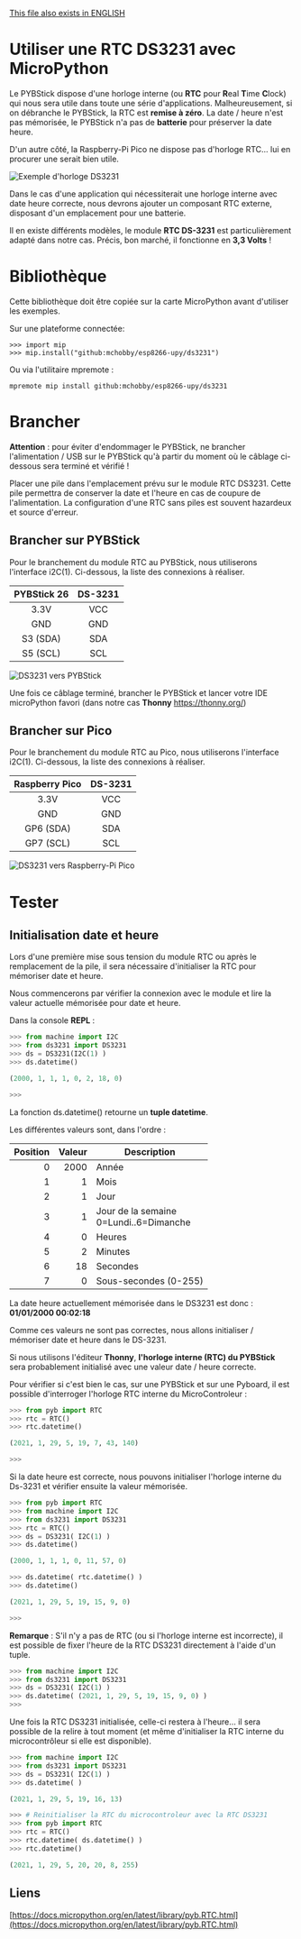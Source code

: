 [This file also exists in ENGLISH](readme_ENG.md)

# Utiliser une RTC DS3231 avec MicroPython

Le PYBStick dispose d'une horloge interne (ou **RTC** pour **R**eal **T**ime **C**lock) qui nous sera utile dans toute une série d'applications.
Malheureusement, si on débranche le PYBStick, la RTC est **remise à zéro**. La date / heure n'est pas mémorisée, le PYBStick n'a pas de **batterie** pour préserver la date heure.

D'un autre côté, la Raspberry-Pi Pico ne dispose pas d'horloge RTC... lui en procurer une serait bien utile.

![Exemple d'horloge DS3231](docs/_static/ds3231.jpg)

Dans le cas d'une application qui nécessiterait une horloge interne avec date heure correcte, nous devrons ajouter un composant RTC externe, disposant d'un emplacement pour une batterie.

Il en existe différents modèles, le module **RTC DS-3231** est particulièrement adapté dans notre cas. Précis, bon marché, il fonctionne en **3,3 Volts** !

# Bibliothèque

 Cette bibliothèque doit être copiée sur la carte MicroPython avant d'utiliser les exemples.

 Sur une plateforme connectée:

 ```
 >>> import mip
 >>> mip.install("github:mchobby/esp8266-upy/ds3231")
 ```

 Ou via l'utilitaire mpremote :

 ```
 mpremote mip install github:mchobby/esp8266-upy/ds3231
 ```

# Brancher

**Attention** : pour éviter d'endommager le PYBStick, ne brancher l'alimentation / USB sur le PYBStick qu'à partir du moment où le câblage ci-dessous sera terminé et vérifié !

Placer une pile dans l'emplacement prévu sur le module RTC DS3231. Cette pile permettra de conserver la date et l'heure en cas de coupure de l'alimentation. La configuration d'une RTC sans piles est souvent hazardeux et source d'erreur.

## Brancher sur PYBStick
Pour le branchement du module RTC au PYBStick, nous utiliserons l'interface i2C(1). Ci-dessous, la liste des connexions à réaliser.

|PYBStick 26|DS-3231|
|:-:|:-:|
|3.3V|VCC|
|GND|GND|
|S3 (SDA)|SDA|
|S5 (SCL)|SCL|

![DS3231 vers PYBStick](docs/_static/ds3231-to-pybstick.jpg)

Une fois ce câblage terminé, brancher le PYBStick et lancer votre IDE microPython favori (dans notre cas **Thonny** https://thonny.org/)

## Brancher sur Pico
Pour le branchement du module RTC au Pico, nous utiliserons l'interface i2C(1). Ci-dessous, la liste des connexions à réaliser.

|Raspberry Pico|DS-3231|
|:-:|:-:|
|3.3V|VCC|
|GND|GND|
|GP6 (SDA)|SDA|
|GP7 (SCL)|SCL|

![DS3231 vers Raspberry-Pi Pico](docs/_static/ds3231-to-pico.jpg)

# Tester
## Initialisation date et heure

Lors d'une première mise sous tension du module RTC ou après le remplacement de la pile, il sera nécessaire d'initialiser la RTC pour mémoriser date et heure.

Nous commencerons par vérifier la connexion avec le module et lire la valeur actuelle mémorisée pour date et heure.

Dans la console **REPL** :

```python
>>> from machine import I2C
>>> from ds3231 import DS3231
>>> ds = DS3231(I2C(1) )
>>> ds.datetime()

(2000, 1, 1, 1, 0, 2, 18, 0)

>>>
```

La fonction ds.datetime() retourne un **tuple datetime**.

Les différentes valeurs sont, dans l'ordre :

|Position|Valeur|Description|
|-:|-:|-|
|0|2000|Année|
|1|1|Mois|
|2|1|Jour|
|3|1|Jour de la semaine<br />0=Lundi..6=Dimanche|
|4|0|Heures|
|5|2|Minutes|
|6|18|Secondes|
|7|0|Sous-secondes (0-255)|

La date heure actuellement mémorisée dans le DS3231 est donc : **01/01/2000 00:02:18**

Comme ces valeurs ne sont pas correctes, nous allons initialiser / mémoriser date et heure dans le DS-3231.

Si nous utilisons l'éditeur **Thonny**, **l'horloge interne (RTC) du PYBStick** sera probablement initialisé avec une valeur date / heure correcte.

Pour vérifier si c'est bien le cas, sur une PYBStick et sur une Pyboard, il est possible d'interroger l'horloge RTC interne du MicroControleur :

```python
>>> from pyb import RTC
>>> rtc = RTC()
>>> rtc.datetime()

(2021, 1, 29, 5, 19, 7, 43, 140)

>>>
```

Si la date heure est correcte, nous pouvons initialiser l'horloge interne du Ds-3231 et vérifier ensuite la valeur mémorisée.

```python
>>> from pyb import RTC
>>> from machine import I2C
>>> from ds3231 import DS3231
>>> rtc = RTC()
>>> ds = DS3231( I2C(1) )
>>> ds.datetime()

(2000, 1, 1, 1, 0, 11, 57, 0)

>>> ds.datetime( rtc.datetime() )
>>> ds.datetime()

(2021, 1, 29, 5, 19, 15, 9, 0)

>>>
```

**Remarque** :  S'il n'y a pas de RTC (ou si l'horloge interne est incorrecte), il est possible de fixer l'heure de la RTC DS3231 directement à l'aide d'un tuple.

```python
>>> from machine import I2C
>>> from ds3231 import DS3231
>>> ds = DS3231( I2C(1) )
>>> ds.datetime( (2021, 1, 29, 5, 19, 15, 9, 0) )
>>>
```
Une fois la RTC DS3231 initialisée, celle-ci restera à l'heure... il sera possible de la relire à tout moment (et même d'initialiser la RTC interne du microcontrôleur si elle est disponible).

```python
>>> from machine import I2C
>>> from ds3231 import DS3231
>>> ds = DS3231( I2C(1) )
>>> ds.datetime( )

(2021, 1, 29, 5, 19, 16, 13)

>>> # Reinitialiser la RTC du microcontroleur avec la RTC DS3231
>>> from pyb import RTC
>>> rtc = RTC()
>>> rtc.datetime( ds.datetime() )
>>> rtc.datetime()

(2021, 1, 29, 5, 20, 20, 8, 255)

```

## Liens

[https://docs.micropython.org/en/latest/library/pyb.RTC.html](https://docs.micropython.org/en/latest/library/pyb.RTC.html)

